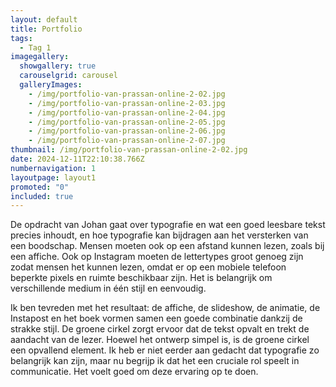 ```yaml
---
layout: default
title: Portfolio
tags:
  - Tag 1
imagegallery:
  showgallery: true
  carouselgrid: carousel
  galleryImages:
    - /img/portfolio-van-prassan-online-2-02.jpg
    - /img/portfolio-van-prassan-online-2-03.jpg
    - /img/portfolio-van-prassan-online-2-04.jpg
    - /img/portfolio-van-prassan-online-2-05.jpg
    - /img/portfolio-van-prassan-online-2-06.jpg
    - /img/portfolio-van-prassan-online-2-07.jpg
thumbnail: /img/portfolio-van-prassan-online-2-02.jpg
date: 2024-12-11T22:10:38.766Z
numbernavigation: 1
layoutpage: layout1
promoted: "0"
included: true
---
```

De opdracht van Johan gaat over typografie en wat een goed leesbare tekst precies inhoudt, en hoe typografie kan bijdragen aan het versterken van een boodschap. Mensen moeten ook op een afstand kunnen lezen, zoals bij een affiche. Ook op Instagram moeten de lettertypes groot genoeg zijn zodat mensen het kunnen lezen, omdat er op een mobiele telefoon beperkte pixels en ruimte beschikbaar zijn. Het is belangrijk om verschillende medium in één stijl en eenvoudig.

Ik ben tevreden met het resultaat: de affiche, de slideshow, de animatie, de Instapost en het boek vormen samen een goede combinatie dankzij de strakke stijl. De groene cirkel zorgt ervoor dat de tekst opvalt en trekt de aandacht van de lezer. Hoewel het ontwerp simpel is, is de groene cirkel een opvallend element. Ik heb er niet eerder aan gedacht dat typografie zo belangrijk kan zijn, maar nu begrijp ik dat het een cruciale rol speelt in communicatie. Het voelt goed om deze ervaring op te doen.